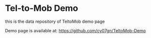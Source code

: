 # Tel-to-Mob Demo
this is the data repository of TeltoMob demo page

Demo page is available at: https://github.com/cy07gn/TeltoMob-Demo
